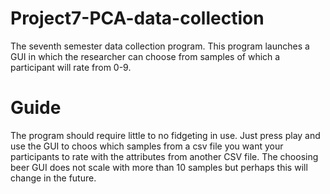 # Project7-PCA-data-collection
The seventh semester data collection program. This program launches a GUI in which the researcher can choose from samples of which a participant will rate from 0-9.

# Guide
The program should require little to no fidgeting in use. Just press play and use the GUI to choos which samples from a csv file you want your participants to rate with the attributes from another CSV file. The choosing beer GUI does not scale with more than 10 samples but perhaps this will change in the future.
